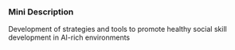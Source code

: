 ### Mini Description

Development of strategies and tools to promote healthy social skill development in AI-rich environments
